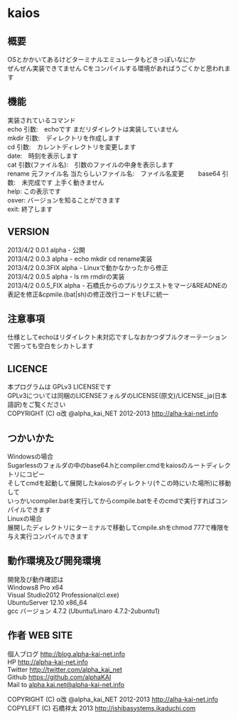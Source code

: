 kaios
==================
  
  
概要
------------------
OSとかかいてあるけどターミナルエミュレータもどきっぽいなにか  
ぜんぜん実装できてません
Cをコンパイルする環境があればうごくかと思われます  
  
    
機能
-----------------
実装されているコマンド  
echo 引数:　echoです まだリダイレクトは実装していません  
mkdir 引数:　ディレクトリを作成します  
cd 引数:　カレントディレクトリを変更します  
date:　時刻を表示します  
cat 引数(ファイル名):　引数のファイルの中身を表示します  
rename 元ファイル名 当たらしいファイル名:　ファイル名変更　　
base64 引数:　未完成です 上手く動きません  
help: この表示です  
osver: バージョンを知ることができます  
exit: 終了します  
  
  
VERSION
-----------------
2013/4/2 0.0.1 alpha - 公開  
2013/4/2 0.0.3 alpha - echo mkdir cd rename実装  
2013/4/2 0.0.3FIX alpha - Linuxで動かなかったから修正  
2013/4/2 0.0.5 alpha - ls rm rmdirの実装  
2013/4/2 0.0.5_FIX alpha - 石橋氏からのプルリクエストをマージ&READNEの表記を修正&cpmile.(bat|sh)の修正改行コードをLFに統一  
  
  
注意事項
-----------------
仕様としてechoはリダイレクト未対応ですしなおかつダブルクオーテーションで囲っても空白をシカトします　 
  
  
LICENCE
-----------------
本プログラムは GPLv3 LICENSEです  
GPLv3については同梱のLICENSEフォルダのLICENSE(原文)/LICENSE_ja(日本語訳)をご覧ください  
COPYRIGHT (C) α改 @alpha_kai_NET 2012-2013 http://alha-kai-net.info  
  
  
つかいかた
-------------------
Windowsの場合  
Sugarlessのフォルダの中のbase64.hとcompiler.cmdをkaiosのルートディレクトリにコピー  
そしてcmdを起動して展開したkaiosのディレクトリ(↑この時にいた場所)に移動して  
いっかいcompiler.batを実行してからcompile.batをそのcmdで実行すればコンパイルできます  
Linuxの場合  
展開したディレクトリにターミナルで移動してcmpile.shをchmod 777で権限を与え実行コンパイルできます  
  
  
動作環境及び開発環境
--------------------
開発及び動作確認は  
Windows8 Pro x64  
Visual Studio2012 Professional(cl.exe)  
UbuntuServer 12.10 x86_64  
gcc バージョン 4.7.2 (Ubuntu/Linaro 4.7.2-2ubuntu1)  
  
  
作者 WEB SITE
-------------------
個人ブログ <http://blog.alpha-kai-net.info>  
HP <http://alpha-kai-net.info>  
Twitter <http://twitter.com/alpha_kai_net>  
Github <https://github.com/alphaKAI>  
Mail to <alpha.kai.net@alpha-kai-net.info>
  
  
COPYRIGHT (C) α改 @alpha_kai_NET 2012-2013 http://alha-kai-net.info  
COPYLEFT (C) 石橋祥太 2013 http://ishibasystems.ikaduchi.com
